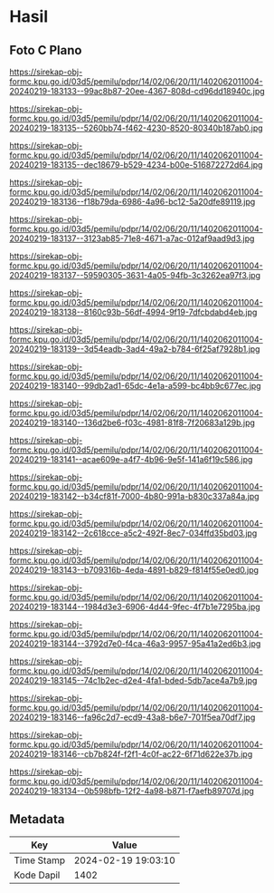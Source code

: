# Hasil

## Foto C Plano

https://sirekap-obj-formc.kpu.go.id/03d5/pemilu/pdpr/14/02/06/20/11/1402062011004-20240219-183133--99ac8b87-20ee-4367-808d-cd96dd18940c.jpg

https://sirekap-obj-formc.kpu.go.id/03d5/pemilu/pdpr/14/02/06/20/11/1402062011004-20240219-183135--5260bb74-f462-4230-8520-80340b187ab0.jpg

https://sirekap-obj-formc.kpu.go.id/03d5/pemilu/pdpr/14/02/06/20/11/1402062011004-20240219-183135--dec18679-b529-4234-b00e-516872272d64.jpg

https://sirekap-obj-formc.kpu.go.id/03d5/pemilu/pdpr/14/02/06/20/11/1402062011004-20240219-183136--f18b79da-6986-4a96-bc12-5a20dfe89119.jpg

https://sirekap-obj-formc.kpu.go.id/03d5/pemilu/pdpr/14/02/06/20/11/1402062011004-20240219-183137--3123ab85-71e8-4671-a7ac-012af9aad9d3.jpg

https://sirekap-obj-formc.kpu.go.id/03d5/pemilu/pdpr/14/02/06/20/11/1402062011004-20240219-183137--59590305-3631-4a05-94fb-3c3262ea97f3.jpg

https://sirekap-obj-formc.kpu.go.id/03d5/pemilu/pdpr/14/02/06/20/11/1402062011004-20240219-183138--8160c93b-56df-4994-9f19-7dfcbdabd4eb.jpg

https://sirekap-obj-formc.kpu.go.id/03d5/pemilu/pdpr/14/02/06/20/11/1402062011004-20240219-183139--3d54eadb-3ad4-49a2-b784-6f25af7928b1.jpg

https://sirekap-obj-formc.kpu.go.id/03d5/pemilu/pdpr/14/02/06/20/11/1402062011004-20240219-183140--99db2ad1-65dc-4e1a-a599-bc4bb9c677ec.jpg

https://sirekap-obj-formc.kpu.go.id/03d5/pemilu/pdpr/14/02/06/20/11/1402062011004-20240219-183140--136d2be6-f03c-4981-81f8-7f20683a129b.jpg

https://sirekap-obj-formc.kpu.go.id/03d5/pemilu/pdpr/14/02/06/20/11/1402062011004-20240219-183141--acae609e-a4f7-4b96-9e5f-141a6f19c586.jpg

https://sirekap-obj-formc.kpu.go.id/03d5/pemilu/pdpr/14/02/06/20/11/1402062011004-20240219-183142--b34cf81f-7000-4b80-991a-b830c337a84a.jpg

https://sirekap-obj-formc.kpu.go.id/03d5/pemilu/pdpr/14/02/06/20/11/1402062011004-20240219-183142--2c618cce-a5c2-492f-8ec7-034ffd35bd03.jpg

https://sirekap-obj-formc.kpu.go.id/03d5/pemilu/pdpr/14/02/06/20/11/1402062011004-20240219-183143--b709316b-4eda-4891-b829-f814f55e0ed0.jpg

https://sirekap-obj-formc.kpu.go.id/03d5/pemilu/pdpr/14/02/06/20/11/1402062011004-20240219-183144--1984d3e3-6906-4d44-9fec-4f7b1e7295ba.jpg

https://sirekap-obj-formc.kpu.go.id/03d5/pemilu/pdpr/14/02/06/20/11/1402062011004-20240219-183144--3792d7e0-f4ca-46a3-9957-95a41a2ed6b3.jpg

https://sirekap-obj-formc.kpu.go.id/03d5/pemilu/pdpr/14/02/06/20/11/1402062011004-20240219-183145--74c1b2ec-d2e4-4fa1-bded-5db7ace4a7b9.jpg

https://sirekap-obj-formc.kpu.go.id/03d5/pemilu/pdpr/14/02/06/20/11/1402062011004-20240219-183146--fa96c2d7-ecd9-43a8-b6e7-701f5ea70df7.jpg

https://sirekap-obj-formc.kpu.go.id/03d5/pemilu/pdpr/14/02/06/20/11/1402062011004-20240219-183146--cb7b824f-f2f1-4c0f-ac22-6f71d622e37b.jpg

https://sirekap-obj-formc.kpu.go.id/03d5/pemilu/pdpr/14/02/06/20/11/1402062011004-20240219-183134--0b598bfb-12f2-4a98-b871-f7aefb89707d.jpg


## Metadata

| Key        | Value               |
| ---------- | ------------------- |
| Time Stamp | 2024-02-19 19:03:10 |
| Kode Dapil | 1402                |



